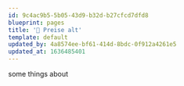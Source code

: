 ```yaml
---
id: 9c4ac9b5-5b05-43d9-b32d-b27cfcd7dfd8
blueprint: pages
title: '💸 Preise alt'
template: default
updated_by: 4a8574ee-bf61-414d-8bdc-0f912a4261e5
updated_at: 1636485401
---
```

some things about